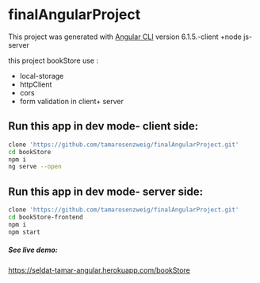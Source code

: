 # finalAngularProject


This project was generated with [Angular CLI](https://github.com/angular/angular-cli) version 6.1.5.-client    +node js- server

this project bookStore use :
* local-storage
* httpClient
* cors
* form validation in client+ server

## Run this app in dev mode- client side:
```bash
clone 'https://github.com/tamarosenzweig/finalAngularProject.git'
cd bookStore
npm i
ng serve --open
```
## Run this app in dev mode- server side:
```bash
clone 'https://github.com/tamarosenzweig/finalAngularProject.git'
cd bookStore-frontend
npm i
npm start
```
##### See live demo:
https://seldat-tamar-angular.herokuapp.com/bookStore
